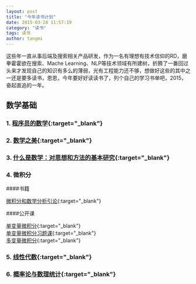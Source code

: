 ```yaml
---
layout: post
title: "今年读书计划"
date: 2015-03-28 11:57:19
category: "读书"
tags: 读书
author: tangmi
---
```

这些年一直从事后端及搜索相关产品研发，作为一名有理想有技术信仰的RD，磨拳霍霍欲在搜索、Mache Learning、NLP等技术领域有所建树，折腾了一番回过头来才发现自己的知识有多么的薄弱，光有工程能力还不够，想做好这些的其中之一还是要多读书，恩恩，今年要好好读读书了，列个自己的学习书单吧，2015，奋起直追的一年。
<!--break-->

## 数学基础

### 1. [程序员的数学](http://book.douban.com/subject/19949020/){:target="_blank"}

### 2. [数学之美](http://book.douban.com/subject/10750155/){:target="_blank"}

### 3. [什么是数学：对思想和方法的基本研究](http://book.douban.com/subject/10455982/){:target="_blank"}

### 4. 微积分

####书籍

[微积分和数学分析引论](http://book.douban.com/subject/1281343/){:target="_blank"}

####公开课

[单变量微积分](http://study.163.com/plan/planIntroduction.htm?id=1200133){:target="_blank"}  
[单变量微积分习题课](http://study.163.com/plan/planIntroduction.htm?id=1200153){:target="_blank"}  
[多变量微积分](http://study.163.com/plan/planIntroduction.htm?id=1200069){:target="_blank"}

### 5. [线性代数](http://book.douban.com/subject/2016789/){:target="_blank"}

### 6. [概率论与数理统计](http://book.douban.com/subject/2201479/){:target="_blank"}
